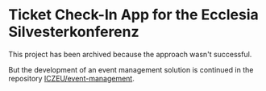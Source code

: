 # Ticket Check-In App for the Ecclesia Silvesterkonferenz

This project has been archived because the approach wasn't successful.

But the development of an event management solution is continued in the repository [ICZEU/event-management](https://github.com/ICZEU/event-management).
